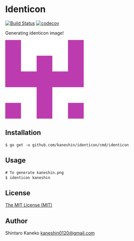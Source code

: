 # Identicon

[![Build Status](https://travis-ci.org/kaneshin/identicon.svg?branch=master)](https://travis-ci.org/kaneshin/identicon)
[![codecov](https://codecov.io/gh/kaneshin/identicon/branch/master/graph/badge.svg)](https://codecov.io/gh/kaneshin/identicon)

Generating identicon image!

![kaneshin.png](https://github.com/kaneshin/identicon/raw/master/kaneshin.png)

## Installation

```shell
$ go get -u github.com/kaneshin/identicon/cmd/identicon
```

## Usage

```shell
# To generate kaneshin.png
$ identicon kaneshin
```

## License

[The MIT License (MIT)](http://kaneshin.mit-license.org/)

## Author

Shintaro Kaneko <kaneshin0120@gmail.com>
